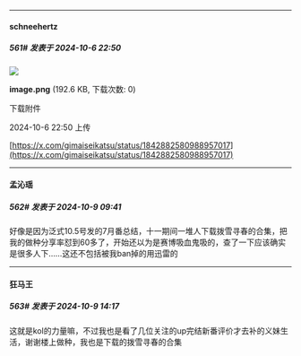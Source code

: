 ﻿
*****

####  schneehertz  
##### 561#       发表于 2024-10-6 22:50

<img src="https://img.saraba1st.com/forum/202410/06/225034qr44s4hj6rhwci4f.png" referrerpolicy="no-referrer">

<strong>image.png</strong> (192.6 KB, 下载次数: 0)

下载附件

2024-10-6 22:50 上传

[https://x.com/gimaiseikatsu/status/1842882580988957017](https://x.com/gimaiseikatsu/status/1842882580988957017)


*****

####  孟沁瑶  
##### 562#       发表于 2024-10-9 09:41

好像是因为泛式10.5号发的7月番总结，十一期间一堆人下载拨雪寻春的合集，把我的做种分享率怼到60多了，开始还以为是赛博吸血鬼吸的，查了一下应该确实是很多人下……这还不包括被我ban掉的用迅雷的


*****

####  狂马王  
##### 563#       发表于 2024-10-9 14:17

这就是kol的力量嘛，不过我也是看了几位关注的up完结新番评价才去补的义妹生活，谢谢楼上做种，我也是下载的拨雪寻春的合集


